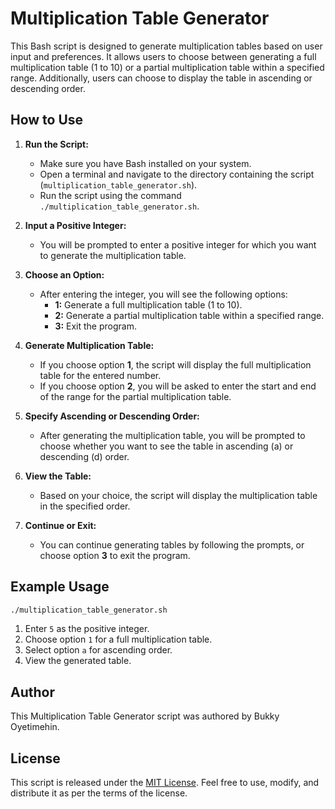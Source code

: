 # Multiplication Table Generator

This Bash script is designed to generate multiplication tables based on user input and preferences. It allows users to choose between generating a full multiplication table (1 to 10) or a partial multiplication table within a specified range. Additionally, users can choose to display the table in ascending or descending order.

## How to Use

1. **Run the Script:**

   - Make sure you have Bash installed on your system.
   - Open a terminal and navigate to the directory containing the script (`multiplication_table_generator.sh`).
   - Run the script using the command `./multiplication_table_generator.sh`.

2. **Input a Positive Integer:**

   - You will be prompted to enter a positive integer for which you want to generate the multiplication table.

3. **Choose an Option:**

   - After entering the integer, you will see the following options:
     - **1:** Generate a full multiplication table (1 to 10).
     - **2:** Generate a partial multiplication table within a specified range.
     - **3:** Exit the program.

4. **Generate Multiplication Table:**

   - If you choose option **1**, the script will display the full multiplication table for the entered number.
   - If you choose option **2**, you will be asked to enter the start and end of the range for the partial multiplication table.

5. **Specify Ascending or Descending Order:**

   - After generating the multiplication table, you will be prompted to choose whether you want to see the table in ascending (a) or descending (d) order.

6. **View the Table:**

   - Based on your choice, the script will display the multiplication table in the specified order.

7. **Continue or Exit:**
   - You can continue generating tables by following the prompts, or choose option **3** to exit the program.

## Example Usage

```bash
./multiplication_table_generator.sh
```

1. Enter `5` as the positive integer.
2. Choose option `1` for a full multiplication table.
3. Select option `a` for ascending order.
4. View the generated table.

## Author

This Multiplication Table Generator script was authored by Bukky Oyetimehin.

## License

This script is released under the [MIT License](https://opensource.org/licenses/MIT). Feel free to use, modify, and distribute it as per the terms of the license.
